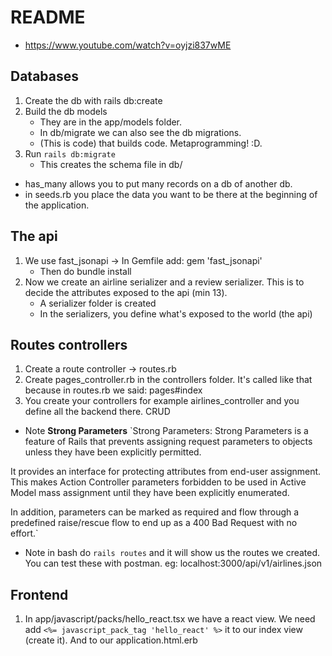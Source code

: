 # README

- https://www.youtube.com/watch?v=oyjzi837wME

## Databases
1. Create the db with rails db:create
2. Build the db models
    * They are in the app/models folder.
    * In db/migrate we can also see the db migrations.
    * (This is code) that builds code. Metaprogramming! :D.
3. Run `rails db:migrate`
    * This creates the schema file in db/

* has_many allows you to put many records on a db of another db.
* in seeds.rb you place the data you want to be there at the beginning of the application.

## The api
1. We use fast_jsonapi -> In Gemfile add: gem 'fast_jsonapi'
    * Then do bundle install
2. Now we create an airline serializer and a review serializer. This is to decide the attributes exposed to the api (min 13).
    * A serializer folder is created
    * In the serializers, you define what's exposed to the world (the api)

## Routes controllers
1. Create a route controller -> routes.rb
2. Create pages_controller.rb in the controllers folder. It's called like that because in routes.rb we said: pages#index
3. You create your controllers for example airlines_controller and you define all the backend there. CRUD

* Note **Strong Parameters** 
`Strong Parameters:
Strong Parameters is a feature of Rails that prevents assigning request parameters to objects unless they have been explicitly permitted. 

It provides an interface for protecting attributes from end-user assignment. This makes Action Controller parameters forbidden to be used in Active Model mass assignment until they have been explicitly enumerated.

In addition, parameters can be marked as required and flow through a predefined raise/rescue flow to end up as a 400 Bad Request with no effort.`

* Note in bash do `rails routes` and it will show us the routes we created. You can test these with postman. eg: localhost:3000/api/v1/airlines.json

## Frontend
1. In app/javascript/packs/hello_react.tsx we have a react view. We need add `<%= javascript_pack_tag 'hello_react' %>` it to our index view (create it). And to our application.html.erb
